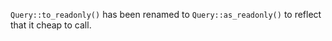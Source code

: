 `Query::to_readonly()` has been renamed to `Query::as_readonly()` to reflect that it cheap to call.
